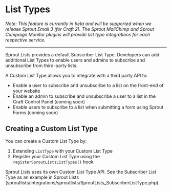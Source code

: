 # List Types

_Note: This feature is currently in beta and will be supported when we release Sprout Email 3 (for Craft 2). The Sprout MailChimp and Sprout Campaign Monitor plugins will provide list type integrations for each respective service._

----

Sprout Lists provides a default Subscriber List Type. Developers can add additional List Types to enable users and admins to subscribe and unsubscribe from third-party lists. 

A Custom List Type allows you to integrate with a third party API to:

- Enable a user to subscribe and unsubscribe to a list on the front-end of your website
- Enable an admin to subscribe and unsubscribe a user to a list in the Craft Control Panel (coming soon)
- Enable users to subscribe to a list when submitting a form using Sprout Forms (coming soon)

## Creating a Custom List Type

You can create a Custom List Type by:

1. Extending `ListType` with your Custom List Type
2. Register your Custom List Type using the `registerSproutListsListTypes()` hook

Sprout Lists uses its own Custom List Type API. See the Subscriber List Type as an example in Sprout Lists (sproutlists/integrations/sproutlists/SproutLists_SubscriberListType.php).
